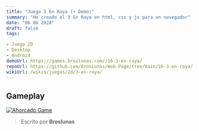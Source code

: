 ```yaml
---
title: "Juego 3 En Raya (+ Demo)"
summary: "He creado el 3 En Raya en html, css y js para un navegador"
date: "06 06 2024"
draft: false
tags:

- Juego 2D
- Desktop
- Android
demoUrl: https://games.broslunas.com//16-3-en-raya/
repoUrl: https://github.com/BrosLunas/Web-Page/tree/main/16-3-en-raya/
wikiUrl: /wikis/juegos/2d/3-en-raya/
---
```


## Gameplay
[![Ahorcado Game](https://assets.broslunas.com/games/3-en-raya.png)](https://assets.broslunas.com/gameplay/3-en-raya.mp4)

> Escrito por **Broslunas**